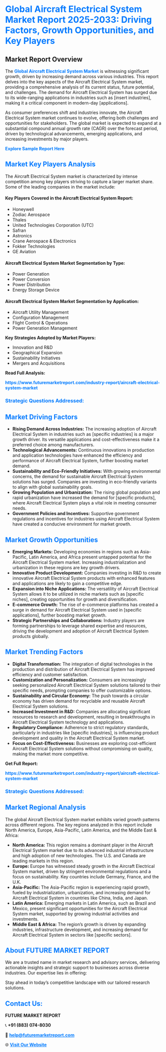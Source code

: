 <h1 style="color: #007BFF;">Global Aircraft Electrical System Market Report 2025-2033: Driving Factors, Growth Opportunities, and Key Players</h1>

<section id="overview">
<h2>Market Report Overview</h2>
<p>The <a href="https://www.futuremarketreport.com/industry-report/aircraft-electrical-system-market" style="color: #007BFF; text-decoration: none;"><strong>Global Aircraft Electrical System Market</strong></a> is witnessing significant growth, driven by increasing demand across various industries. This report delves into the key aspects of the Aircraft Electrical System market, providing a comprehensive analysis of its current status, future potential, and challenges. The demand for Aircraft Electrical System has surged due to its wide-ranging applications in industries such as [insert industries], making it a critical component in modern-day [applications].</p>
<p>As consumer preferences shift and industries innovate, the Aircraft Electrical System market continues to evolve, offering both challenges and opportunities for stakeholders. The global market is expected to expand at a substantial compound annual growth rate (CAGR) over the forecast period, driven by technological advancements, emerging applications, and increasing investments by major players.</p>
</section>

<section id="overview">
<p><a href="https://www.futuremarketreport.com/request-sample/reportId=45377" style="color: #007BFF; text-decoration: none;"><strong>Explore Sample Report Here</strong></a></p>
</section>

<section id="key-players">
<h2 style="color: #007BFF;">Market Key Players Analysis</h2>
<p>The Aircraft Electrical System market is characterized by intense competition among key players striving to capture a larger market share. Some of the leading companies in the market include:</p>
<h4>Key Players Covered in the Aircraft Electrical System Report:</h4>
<ul><li>Honeywell</li><li>Zodiac Aerospace</li><li>Thales</li><li>United Technologies Corporation (UTC)</li><li>Safran</li><li>Astronics</li><li>Crane Aerospace &amp; Electronics</li><li>Fokker Technologies</li><li>GE Aviation</li></ul>
<h4>Aircraft Electrical System Market Segmentation by Type:</h4>
<ul><li>Power Generation</li><li>Power Conversion</li><li>Power Distribution</li><li>Energy Storage Device</li></ul>

<h4>Aircraft Electrical System Market Segmentation by Application:</h4>
<ul><li>Aircraft Utility Management</li><li>Configuration Management</li><li>Flight Control &amp; Operations</li><li>Power Generation Management</li></ul>
<p><strong>Key Strategies Adopted by Market Players:</strong></p>
<ul>
<li>Innovation and R&D</li>
<li>Geographical Expansion</li>
<li>Sustainability Initiatives</li>
<li>Mergers and Acquisitions</li>
</ul>
</section>

<section>
<p><strong>Read Full Analysis: </strong></p><a href="https://www.futuremarketreport.com/industry-report/aircraft-electrical-system-market" style="color: #007BFF; text-decoration: none;"><strong>https://www.futuremarketreport.com/industry-report/aircraft-electrical-system-market</strong></a>
<h3 style="color: #007BFF;">Strategic Questions Addressed:</h3>
</section>

<section id="driving-factors">
<h2 style="color: #007BFF;">Market Driving Factors</h2>
<ul>
<li><strong>Rising Demand Across Industries:</strong> The increasing adoption of Aircraft Electrical System in industries such as [specific industries] is a major growth driver. Its versatile applications and cost-effectiveness make it a preferred choice among manufacturers.</li>
<li><strong>Technological Advancements:</strong> Continuous innovations in production and application technologies have enhanced the efficiency and performance of Aircraft Electrical System, further boosting market demand.</li>
<li><strong>Sustainability and Eco-Friendly Initiatives:</strong> With growing environmental concerns, the demand for sustainable Aircraft Electrical System solutions has surged. Companies are investing in eco-friendly variants to align with global sustainability goals.</li>
<li><strong>Growing Population and Urbanization:</strong> The rising global population and rapid urbanization have increased the demand for [specific products], where Aircraft Electrical System plays a vital role in meeting consumer needs.</li>
<li><strong>Government Policies and Incentives:</strong> Supportive government regulations and incentives for industries using Aircraft Electrical System have created a conducive environment for market growth.</li>
</ul>
</section>

<section id="growth-opportunities">
<h2 style="color: #007BFF;">Market Growth Opportunities</h2>
<ul>
<li><strong>Emerging Markets:</strong> Developing economies in regions such as Asia-Pacific, Latin America, and Africa present untapped potential for the Aircraft Electrical System market. Increasing industrialization and urbanization in these regions are key growth drivers.</li>
<li><strong>Innovative Product Development:</strong> Companies investing in R&D to create innovative Aircraft Electrical System products with enhanced features and applications are likely to gain a competitive edge.</li>
<li><strong>Expansion into Niche Applications:</strong> The versatility of Aircraft Electrical System allows it to be utilized in niche markets such as [specific niches], creating opportunities for growth and diversification.</li>
<li><strong>E-commerce Growth:</strong> The rise of e-commerce platforms has created a surge in demand for Aircraft Electrical System used in [specific applications], further boosting market growth.</li>
<li><strong>Strategic Partnerships and Collaborations:</strong> Industry players are forming partnerships to leverage shared expertise and resources, driving the development and adoption of Aircraft Electrical System products globally.</li>
</ul>
</section>

<section id="trending-factors">
<h2 style="color: #007BFF;">Market Trending Factors</h2>
<ul>
<li><strong>Digital Transformation:</strong> The integration of digital technologies in the production and distribution of Aircraft Electrical System has improved efficiency and customer satisfaction.</li>
<li><strong>Customization and Personalization:</strong> Consumers are increasingly seeking personalized Aircraft Electrical System solutions tailored to their specific needs, prompting companies to offer customizable options.</li>
<li><strong>Sustainability and Circular Economy:</strong> The push towards a circular economy has driven demand for recyclable and reusable Aircraft Electrical System solutions.</li>
<li><strong>Increased Investment in R&D:</strong> Companies are allocating significant resources to research and development, resulting in breakthroughs in Aircraft Electrical System technology and applications.</li>
<li><strong>Regulatory Compliance:</strong> Adherence to strict regulatory standards, particularly in industries like [specific industries], is influencing product development and quality in the Aircraft Electrical System market.</li>
<li><strong>Focus on Cost-Effectiveness:</strong> Businesses are exploring cost-efficient Aircraft Electrical System solutions without compromising on quality, making the market more competitive.</li>
</ul>
</section>

<section>
<p><strong>Get Full Report: </strong></p><a href="https://www.futuremarketreport.com/industry-report/aircraft-electrical-system-market" style="color: #007BFF; text-decoration: none;"><strong>https://www.futuremarketreport.com/industry-report/aircraft-electrical-system-market</strong></a>
<h3 style="color: #007BFF;">Strategic Questions Addressed:</h3>
</section>


<section id="regional-analysis">
<h2 style="color: #007BFF;">Market Regional Analysis</h2>
<p>The global Aircraft Electrical System market exhibits varied growth patterns across different regions. The key regions analyzed in this report include North America, Europe, Asia-Pacific, Latin America, and the Middle East & Africa:</p>
<ul>
<li><strong>North America:</strong> This region remains a dominant player in the Aircraft Electrical System market due to its advanced industrial infrastructure and high adoption of new technologies. The U.S. and Canada are leading markets in this region.</li>
<li><strong>Europe:</strong> Europe has witnessed steady growth in the Aircraft Electrical System market, driven by stringent environmental regulations and a focus on sustainability. Key countries include Germany, France, and the U.K.</li>
<li><strong>Asia-Pacific:</strong> The Asia-Pacific region is experiencing rapid growth, fueled by industrialization, urbanization, and increasing demand for Aircraft Electrical System in countries like China, India, and Japan.</li>
<li><strong>Latin America:</strong> Emerging markets in Latin America, such as Brazil and Mexico, present significant opportunities for the Aircraft Electrical System market, supported by growing industrial activities and investments.</li>
<li><strong>Middle East & Africa:</strong> The region’s growth is driven by expanding industries, infrastructure development, and increasing demand for Aircraft Electrical System in sectors like [specific sectors].</li>
</ul>
</section>

<footer>
<h2 style="color: #007BFF;">About FUTURE MARKET REPORT</h2>
<p>We are a trusted name in market research and advisory services, delivering actionable insights and strategic support to businesses across diverse industries. Our expertise lies in offering:</p>

<p>Stay ahead in today’s competitive landscape with our tailored research solutions.</p>

<h2 style="color: #007BFF;">Contact Us:</h2>
<p><strong>FUTURE MARKET REPORT</strong></p>
<p>📞 <strong>+91 (883) 074-8030</strong></p>
<p>📧 <strong><a href="mailto:help@futuremarketreport.com" style="color: #007BFF;">help@futuremarketreport.com</a></strong></p>
<p>🌐 <strong><a href="https://www.futuremarketreport.com/" style="color: #007BFF;">Visit Our Website</a></strong></p>
</footer>